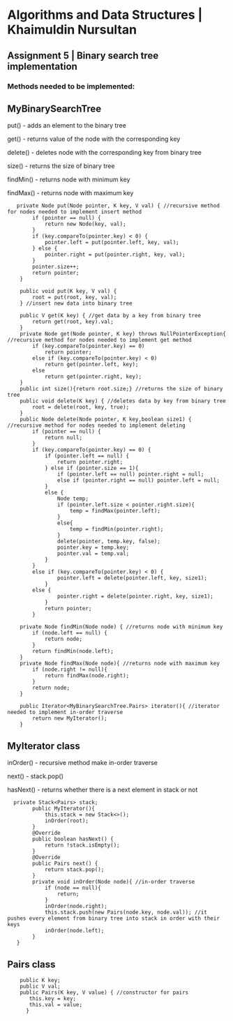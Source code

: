 # Algorithms and Data Structures | Khaimuldin Nursultan
## Assignment 5 | Binary search tree implementation
### Methods needed to be implemented:

## MyBinarySearchTree

  put() - adds an element to the binary tree
  
  get() - returns value of the node with the corresponding key

  delete() - deletes node with the corresponding key from binary tree

  size() - returns the size of binary tree

  findMin() - returns node with minimum key

  findMax() - returns node with maximum key
  
  
  
```
   private Node put(Node pointer, K key, V val) { //recursive method for nodes needed to implement insert method
        if (pointer == null) {
            return new Node(key, val);
        }
        if (key.compareTo(pointer.key) < 0) {
            pointer.left = put(pointer.left, key, val);
        } else {
            pointer.right = put(pointer.right, key, val);
        }
        pointer.size++;
        return pointer;
    }

    public void put(K key, V val) {
        root = put(root, key, val);
    } //insert new data into binary tree

    public V get(K key) { //get data by a key from binary tree
        return get(root, key).val;
    }
    private Node get(Node pointer, K key) throws NullPointerException{ //recursive method for nodes needed to implement get method
        if (key.compareTo(pointer.key) == 0)
            return pointer;
        else if (key.compareTo(pointer.key) < 0)
            return get(pointer.left, key);
        else
            return get(pointer.right, key);
    }
    public int size(){return root.size;} //returns the size of binary tree
    public void delete(K key) { //deletes data by key from binary tree
        root = delete(root, key, true);
    }
    public Node delete(Node pointer, K key,boolean size1) { //recursive method for nodes needed to implement deleting
        if (pointer == null) {
            return null;
        }
        if (key.compareTo(pointer.key) == 0) {
            if (pointer.left == null) {
                return pointer.right;
            } else if (pointer.size == 1){
                if (pointer.left == null) pointer.right = null;
                else if (pointer.right == null) pointer.left = null;
            }
            else {
                Node temp;
                if (pointer.left.size < pointer.right.size){
                    temp = findMax(pointer.left);
                }
                else{
                    temp = findMin(pointer.right);
                }
                delete(pointer, temp.key, false);
                pointer.key = temp.key;
                pointer.val = temp.val;
            }
        }
        else if (key.compareTo(pointer.key) < 0) {
                pointer.left = delete(pointer.left, key, size1);
            }
        else {
                pointer.right = delete(pointer.right, key, size1);
            }
            return pointer;
        }

    private Node findMin(Node node) { //returns node with minimum key
        if (node.left == null) {
            return node;
        }
        return findMin(node.left);
    }
    private Node findMax(Node node){ //returns node with maximum key
        if (node.right != null){
            return findMax(node.right);
        }
        return node;
    }

    public Iterator<MyBinarySearchTree.Pairs> iterator(){ //iterator needed to implement in-order traverse
        return new MyIterator();
    }
```



## MyIterator class

  inOrder() - recursive method make in-order traverse

  next() - stack.pop()

  hasNext() - returns whether there is a next element in stack or not

```
  private Stack<Pairs> stack;
        public MyIterator(){
            this.stack = new Stack<>();
            inOrder(root);
        }
        @Override
        public boolean hasNext() {
            return !stack.isEmpty();
        }
        @Override
        public Pairs next() {
            return stack.pop();
        }
        private void inOrder(Node node){ //in-order traverse
            if (node == null){
                return;
            }
            inOrder(node.right);
            this.stack.push(new Pairs(node.key, node.val)); //it pushes every element from binary tree into stack in order with their keys
            inOrder(node.left);
        }
   }
```

## Pairs class
 
  ```
      public K key;
      public V val;
      public Pairs(K key, V value) { //constructor for pairs
         this.key = key;
         this.val = value;
        }
  ```
  
